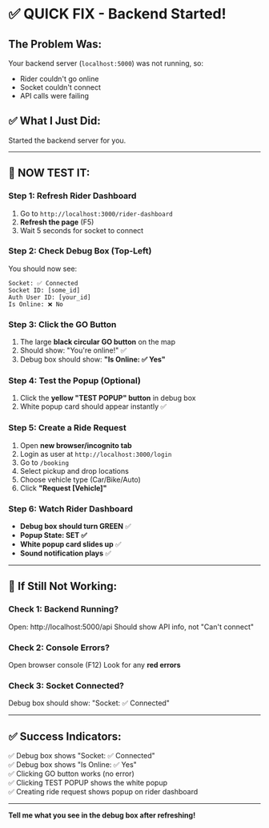 # ✅ QUICK FIX - Backend Started!

## The Problem Was:
Your backend server (`localhost:5000`) was not running, so:
- Rider couldn't go online
- Socket couldn't connect  
- API calls were failing

## ✅ What I Just Did:
Started the backend server for you.

---

## 🧪 NOW TEST IT:

### Step 1: Refresh Rider Dashboard
1. Go to `http://localhost:3000/rider-dashboard`
2. **Refresh the page** (F5)
3. Wait 5 seconds for socket to connect

### Step 2: Check Debug Box (Top-Left)
You should now see:
```
Socket: ✅ Connected  
Socket ID: [some_id]
Auth User ID: [your_id]
Is Online: ❌ No
```

### Step 3: Click the GO Button
1. The large **black circular GO button** on the map
2. Should show: "You're online!" ✅
3. Debug box should show: **"Is Online: ✅ Yes"**

### Step 4: Test the Popup (Optional)
1. Click the **yellow "TEST POPUP" button** in debug box
2. White popup card should appear instantly ✅

### Step 5: Create a Ride Request
1. Open **new browser/incognito tab**
2. Login as user at `http://localhost:3000/login`
3. Go to `/booking`
4. Select pickup and drop locations
5. Choose vehicle type (Car/Bike/Auto)
6. Click **"Request [Vehicle]"**

### Step 6: Watch Rider Dashboard
- **Debug box should turn GREEN** ✅
- **Popup State: SET ✅**
- **White popup card slides up** ✅
- **Sound notification plays** ✅

---

## 🐛 If Still Not Working:

### Check 1: Backend Running?
Open: http://localhost:5000/api
Should show API info, not "Can't connect"

### Check 2: Console Errors?
Open browser console (F12)
Look for any **red errors**

### Check 3: Socket Connected?
Debug box should show: "Socket: ✅ Connected"

---

## ✅ Success Indicators:

✅ Debug box shows "Socket: ✅ Connected"  
✅ Debug box shows "Is Online: ✅ Yes"  
✅ Clicking GO button works (no error)  
✅ Clicking TEST POPUP shows the white popup  
✅ Creating ride request shows popup on rider dashboard  

---

**Tell me what you see in the debug box after refreshing!**

